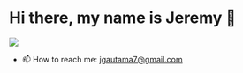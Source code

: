 # Hi there, my name is Jeremy 👋

![](https://github.com/jeremygautama/jeremygautama/blob/master/thisisjeremypage.jpg?raw=true)

- 📫 How to reach me: jgautama7@gmail.com
